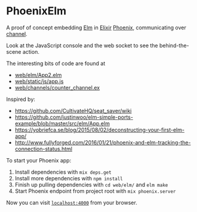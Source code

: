 # PhoenixElm

A proof of concept embedding [Elm](http://elm-lang.org/) in [Elixir](http://elixir-lang.org/) [Phoenix](http://www.phoenixframework.org/), communicating over [channel](http://www.phoenixframework.org/docs/channels).

Look at the JavaScript console and the web socket to see the behind-the-scene action.

The interesting bits of code are found at

  * [web/elm/App2.elm](https://github.com/rexikan/PhoenixElm/blob/master/web/elm/App2.elm)
  * [web/static/js/app.js](https://github.com/rexikan/PhoenixElm/blob/master/web/static/js/app.js)
  * [web/channels/counter_channel.ex](https://github.com/rexikan/PhoenixElm/blob/master/web/channels/counter_channel.ex)

Inspired by:

  * https://github.com/CultivateHQ/seat_saver/wiki
  * https://github.com/justinwoo/elm-simple-ports-example/blob/master/src/elm/App.elm
  * https://yobriefca.se/blog/2015/08/02/deconstructing-your-first-elm-app/
  * http://www.fullyforged.com/2016/01/21/phoenix-and-elm-tracking-the-connection-status.html


To start your Phoenix app:

  1. Install dependencies with `mix deps.get`
  2. Install more dependencies with `npm install`
  3. Finish up pulling dependencies with `cd web/elm/` and `elm make`
  4. Start Phoenix endpoint from project root with `mix phoenix.server`

Now you can visit [`localhost:4000`](http://localhost:4000) from your browser.
